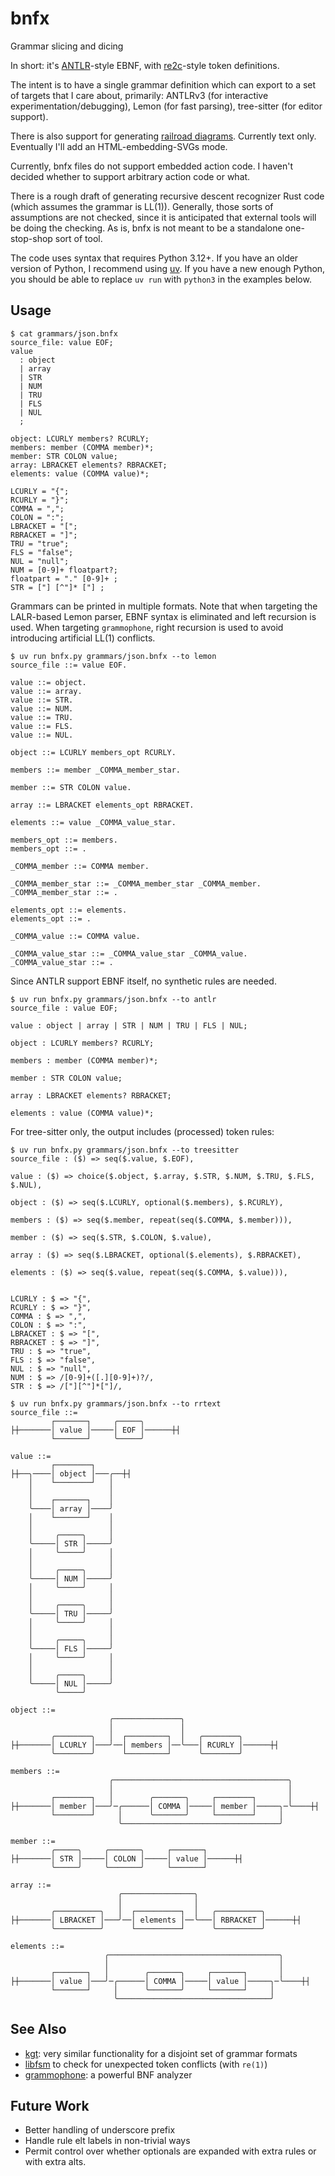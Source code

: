 # bnfx
Grammar slicing and dicing

In short: it's [ANTLR](https://www.antlr3.org/)-style EBNF,
with [re2c](https://re2c.org/)-style token definitions.

The intent is to have a single grammar definition which can export to
a set of targets that I care about, primarily:
  ANTLRv3 (for interactive experimentation/debugging),
  Lemon (for fast parsing),
  tree-sitter (for editor support).

There is also support for generating [railroad diagrams](https://github.com/tabatkins/railroad-diagrams).
Currently text only. Eventually I'll add an HTML-embedding-SVGs mode.

Currently, bnfx files do not support embedded action code.
I haven't decided whether to support arbitrary action code
or what.

There is a rough draft of generating recursive descent
recognizer Rust code (which assumes the grammar is LL(1)).
Generally, those sorts of assumptions are not checked,
since it is anticipated that external tools will be doing the checking.
As is, bnfx is not meant to be a standalone one-stop-shop sort of tool.

The code uses syntax that requires Python 3.12+. If you have an older
version of Python, I recommend using [uv](https://docs.astral.sh/uv/).
If you have a new enough Python, you should be able to replace
`uv run` with `python3` in the examples below.

## Usage

```
$ cat grammars/json.bnfx
source_file: value EOF;
value
  : object
  | array
  | STR
  | NUM
  | TRU
  | FLS
  | NUL
  ;

object: LCURLY members? RCURLY;
members: member (COMMA member)*;
member: STR COLON value;
array: LBRACKET elements? RBRACKET;
elements: value (COMMA value)*;

LCURLY = "{";
RCURLY = "}";
COMMA = ",";
COLON = ":";
LBRACKET = "[";
RBRACKET = "]";
TRU = "true";
FLS = "false";
NUL = "null";
NUM = [0-9]+ floatpart?;
floatpart = "." [0-9]+ ;
STR = ["] [^"]* ["] ;
```

Grammars can be printed in multiple formats.
Note that when targeting the LALR-based Lemon parser,
EBNF syntax is eliminated and left recursion is used.
When targeting `grammophone`, right recursion is used
to avoid introducing artificial LL(1) conflicts.

```
$ uv run bnfx.py grammars/json.bnfx --to lemon
source_file ::= value EOF.

value ::= object.
value ::= array.
value ::= STR.
value ::= NUM.
value ::= TRU.
value ::= FLS.
value ::= NUL.

object ::= LCURLY members_opt RCURLY.

members ::= member _COMMA_member_star.

member ::= STR COLON value.

array ::= LBRACKET elements_opt RBRACKET.

elements ::= value _COMMA_value_star.

members_opt ::= members.
members_opt ::= .

_COMMA_member ::= COMMA member.

_COMMA_member_star ::= _COMMA_member_star _COMMA_member.
_COMMA_member_star ::= .

elements_opt ::= elements.
elements_opt ::= .

_COMMA_value ::= COMMA value.

_COMMA_value_star ::= _COMMA_value_star _COMMA_value.
_COMMA_value_star ::= .
```

Since ANTLR support EBNF itself, no synthetic rules are needed.

```
$ uv run bnfx.py grammars/json.bnfx --to antlr
source_file : value EOF;

value : object | array | STR | NUM | TRU | FLS | NUL;

object : LCURLY members? RCURLY;

members : member (COMMA member)*;

member : STR COLON value;

array : LBRACKET elements? RBRACKET;

elements : value (COMMA value)*;
```

For tree-sitter only, the output includes (processed) token rules:

```
$ uv run bnfx.py grammars/json.bnfx --to treesitter
source_file : ($) => seq($.value, $.EOF),

value : ($) => choice($.object, $.array, $.STR, $.NUM, $.TRU, $.FLS, $.NUL),

object : ($) => seq($.LCURLY, optional($.members), $.RCURLY),

members : ($) => seq($.member, repeat(seq($.COMMA, $.member))),

member : ($) => seq($.STR, $.COLON, $.value),

array : ($) => seq($.LBRACKET, optional($.elements), $.RBRACKET),

elements : ($) => seq($.value, repeat(seq($.COMMA, $.value))),


LCURLY : $ => "{",
RCURLY : $ => "}",
COMMA : $ => ",",
COLON : $ => ":",
LBRACKET : $ => "[",
RBRACKET : $ => "]",
TRU : $ => "true",
FLS : $ => "false",
NUL : $ => "null",
NUM : $ => /[0-9]+([.][0-9]+)?/,
STR : $ => /["][^"]*["]/,

```


```
$ uv run bnfx.py grammars/json.bnfx --to rrtext
source_file ::=
         ┌───────┐     ╭─────╮        
├┼───────│ value │─────│ EOF │──────┼┤
         └───────┘     ╰─────╯        

value ::=
         ┌────────┐        
├┼──╮────│ object │───╭──┼┤
    │    └────────┘   │    
    │                 │    
    │    ┌───────┐    │    
    ╰────│ array │────╯    
    │    └───────┘    │    
    │                 │    
    │     ╭─────╮     │    
    ╰─────│ STR │─────╯    
    │     ╰─────╯     │    
    │                 │    
    │     ╭─────╮     │    
    ╰─────│ NUM │─────╯    
    │     ╰─────╯     │    
    │                 │    
    │     ╭─────╮     │    
    ╰─────│ TRU │─────╯    
    │     ╰─────╯     │    
    │                 │    
    │     ╭─────╮     │    
    ╰─────│ FLS │─────╯    
    │     ╰─────╯     │    
    │                 │    
    │     ╭─────╮     │    
    ╰─────│ NUL │─────╯    
          ╰─────╯          

object ::=
                      ╭───────────────╮                     
                      │               │                     
         ╭────────╮   │  ┌─────────┐  │   ╭────────╮        
├┼───────│ LCURLY │───╯──│ members │──╰───│ RCURLY │──────┼┤
         ╰────────╯      └─────────┘      ╰────────╯        

members ::=
                      ╭───────────────────────────────────────╮      
                      │                                       │      
         ┌────────┐   │        ╭───────╮     ┌────────┐       │      
├┼───────│ member │───╯─╭──────│ COMMA │─────│ member │─────╮─╰────┼┤
         └────────┘     │      ╰───────╯     └────────┘     │        
                        ╰───────────────────────────────────╯        

member ::=
         ╭─────╮     ╭───────╮     ┌───────┐        
├┼───────│ STR │─────│ COLON │─────│ value │──────┼┤
         ╰─────╯     ╰───────╯     └───────┘        

array ::=
                        ╭────────────────╮                       
                        │                │                       
         ╭──────────╮   │  ┌──────────┐  │   ╭──────────╮        
├┼───────│ LBRACKET │───╯──│ elements │──╰───│ RBRACKET │──────┼┤
         ╰──────────╯      └──────────┘      ╰──────────╯        

elements ::=
                     ╭──────────────────────────────────────╮      
                     │                                      │      
         ┌───────┐   │        ╭───────╮     ┌───────┐       │      
├┼───────│ value │───╯─╭──────│ COMMA │─────│ value │─────╮─╰────┼┤
         └───────┘     │      ╰───────╯     └───────┘     │        
                       ╰──────────────────────────────────╯        
```

## See Also
- [kgt](https://github.com/katef/kgt): very similar functionality for a disjoint set of grammar formats
- [libfsm](https://github.com/katef/libfsm) to check for unexpected token conflicts (with `re(1)`)
- [grammophone](https://mdaines.github.io/grammophone/#/): a powerful BNF analyzer

## Future Work

- Better handling of underscore prefix
- Handle rule elt labels in non-trivial ways
- Permit control over whether optionals are expanded with extra rules or with extra alts.


